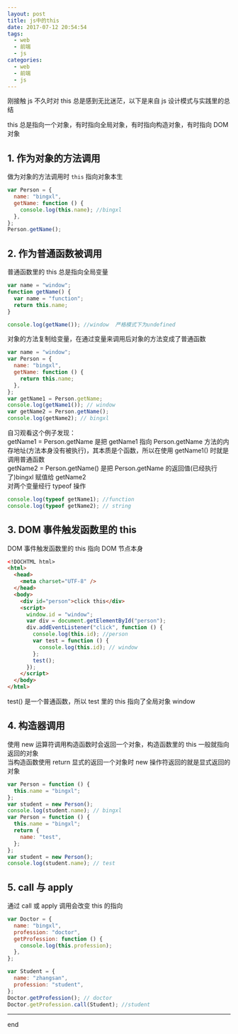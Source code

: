 ```yaml
---
layout: post
title: js中的this
date: 2017-07-12 20:54:54
tags:
  - web
  - 前端
  - js
categories:
  - web
  - 前端
  - js
---
```


刚接触 js 不久时对 this 总是感到无比迷茫，以下是来自 js 设计模式与实践里的总结

this 总是指向一个对象，有时指向全局对象，有时指向构造对象，有时指向 DOM 对象

<!-- more -->

## 1. 作为对象的方法调用

做为对象的方法调用时 `this` 指向对象本生

```javascript
var Person = {
  name: "bingxl",
  getName: function () {
    console.log(this.name); //bingxl
  },
};
Person.getName();
```

## 2. 作为普通函数被调用

普通函数里的 this 总是指向全局变量

```javascript
var name = "window";
function getName() {
  var name = "function";
  return this.name;
}

console.log(getName()); //window  严格模式下为undefined
```

对象的方法复制给变量，在通过变量来调用后对象的方法变成了普通函数

```javascript
var name = "window";
var Person = {
  name: "bingxl",
  getName: function () {
    return this.name;
  },
};
var getName1 = Person.getName;
console.log(getName1()); // window
var getName2 = Person.getName();
console.log(getName2); // bingxl
```

自习观看这个例子发现：  
getName1 = Person.getName 是把 getName1 指向 Person.getName 方法的内存地址(方法本身没有被执行)，其本质是个函数，所以在使用 getName1() 时就是调用普通函数  
getName2 = Person.getName() 是把 Person.getName 的返回值(已经执行了)bingxl 赋值给 getName2  
对两个变量经行 typeof 操作

```javascript
console.log(typeof getName1); //function
console.log(typeof getName2); // string
```

## 3. DOM 事件触发函数里的 this

DOM 事件触发函数里的 this 指向 DOM 节点本身

```html
<!DOCHTML html>
<html>
  <head>
    <meta charset="UTF-8" />
  </head>
  <body>
    <div id="person">click this</div>
    <script>
      window.id = "window";
      var div = document.getElementById("person");
      div.addEventListener("click", function () {
        console.log(this.id); //person
        var test = function () {
          console.log(this.id); // window
        };
        test();
      });
    </script>
  </body>
</html>
```

test() 是一个普通函数，所以 test 里的 this 指向了全局对象 window

## 4. 构造器调用

使用 new 运算符调用构造函数时会返回一个对象，构造函数里的 this 一般就指向返回的对象  
当构造函数使用 return 显式的返回一个对象时 new 操作符返回的就是显式返回的对象

```javascript
var Person = function () {
  this.name = "bingxl";
};
var student = new Person();
console.log(student.name); // bingxl
var Person = function () {
  this.name = "bingxl";
  return {
    name: "test",
  };
};
var student = new Person();
console.log(student.name); // test
```

## 5. call 与 apply

通过 call 或 apply 调用会改变 this 的指向

```javascript
var Doctor = {
  name: "bingxl",
  profession: "doctor",
  getProfession: function () {
    console.log(this.profession);
  },
};

var Student = {
  name: "zhangsan",
  profession: "student",
};
Doctor.getProfession(); // doctor
Doctor.getProfession.call(Student); //student
```

---

end
